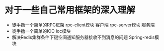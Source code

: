 # 对于一些自己常用框架的深入理解

* 徒手撸一个简单的RPC框架 rpc-client模块 客户端 rpc-server模块 服务端
* 徒手撸一个简单的IOC   ioc模块
* 解决Redis集群条件下键空间通知服务器接收不到消息的问题 Spring-redis模块